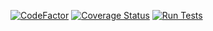 [![CodeFactor](https://www.codefactor.io/repository/github/techmmunity/unique-login-system-bff/badge)](https://www.codefactor.io/repository/github/techmmunity/unique-login-system-bff) <space> [![Coverage Status](https://coveralls.io/repos/github/techmmunity/unique-login-system/badge.svg?branch=master)](https://coveralls.io/github/techmmunity/unique-login-system?branch=master) <space> [![Run Tests](https://github.com/techmmunity/unique-login-system-bff/actions/workflows/tests.yml/badge.svg?event=push)](https://github.com/techmmunity/unique-login-system-bff/actions/workflows/tests.yml)
